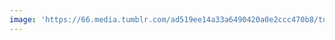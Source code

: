 ```yaml
---
image: 'https://66.media.tumblr.com/ad519ee14a33a6490420a0e2ccc470b8/tumblr_ntj9uhVf2q1tbdx3so1_1280.jpg'
---
```

